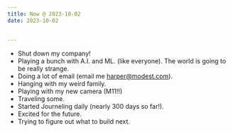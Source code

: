 ```yaml
---
title: Now @ 2023-10-02
date: 2023-10-02


---
```


* Shut down my company!
* Playing a bunch with A.I. and ML. (like everyone). The world is going to be really strange.
* Doing a lot of email (email me [harper@modest.com](mailto:harper@modest.com)).
* Hanging with my weird family.
* Playing with my new camera (M11!!)
* Traveling some.
* Started Journeling daily (nearly 300 days so far!).
* Excited for the future.
* Trying to figure out what to build next.
